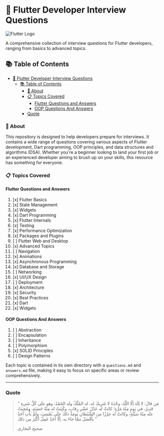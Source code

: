 # 🚀 Flutter Developer Interview Questions

![Flutter Logo](https://storage.googleapis.com/cms-storage-bucket/ec64036b4eacc9f3fd73.svg)

A comprehensive collection of interview questions for Flutter developers, ranging from basics to advanced topics.

## 📚 Table of Contents

- [🚀 Flutter Developer Interview Questions](#-flutter-developer-interview-questions)
  - [📚 Table of Contents](#-table-of-contents)
    - [🎯 About](#-about)
    - [📋 Topics Covered](#-topics-covered)
      - [Flutter Questions and Answers](#flutter-questions-and-answers)
      - [OOP Questions And Answers](#oop-questions-and-answers)
    - [Quote](#quote)

### 🎯 About

This repository is designed to help developers prepare for interviews. It contains a wide range of questions covering various aspects of Flutter development, Dart programming, OOP principles, and data structures and algorithms (DSA). Whether you're a beginner looking to land your first job or an experienced developer aiming to brush up on your skills, this resource has something for everyone.

### 📋 Topics Covered

#### Flutter Questions and Answers

1. [x] Flutter Basics  
2. [x] State Management
3. [x] Widgets
4. [x] Dart Programming
5. [x] Flutter Internals
6. [x] Testing
7. [x] Performance Optimization
8. [x] Packages and Plugins
9. [ ] Flutter Web and Desktop
10. [x] Advanced Topics
11. [ ] Navigation
12. [x] Animations
13. [x] Asynchronous Programming
14. [x] Database and Storage
15. [ ] Networking
16. [x] UI/UX Design
17. [ ] Deployment
18. [x] Architecture
19. [x] Security
20. [x] Best Practices
21. [x] Dart
22. [x] Widgets

#### OOP Questions And Answers

1. [ ] Abstraction
2. [ ] Encapsulation
3. [ ] Inheritance
4. [ ] Polymorphism
5. [x] SOLID Principles
6. [ ] Design Patterns

Each topic is contained in its own directory with a `questions.md` and `answers.md` file, making it easy to focus on specific areas or review comprehensively.

---

### Quote

> " مَن قالَ: لا إلَهَ إلَّا اللَّهُ، وحْدَهُ لا شَرِيكَ له، له المُلْكُ وله الحَمْدُ، وهو علَى كُلِّ شَيءٍ قَدِيرٌ، في يَومٍ مِئَةَ مَرَّةٍ؛ كانَتْ له عَدْلَ عَشْرِ رِقابٍ، وكُتِبَتْ له مِئَةُ حَسَنَةٍ، ومُحِيَتْ عنْه مِئَةُ سَيِّئَةٍ، وكانَتْ له حِرْزًا مِنَ الشَّيْطانِ يَومَهُ ذلكَ حتَّى يُمْسِيَ، ولَمْ يَأْتِ أحَدٌ بأَفْضَلَ ممَّا جاءَ به، إلَّا أحَدٌ عَمِلَ أكْثَرَ مِن ذلكَ "
>
> صحيح البخاري
